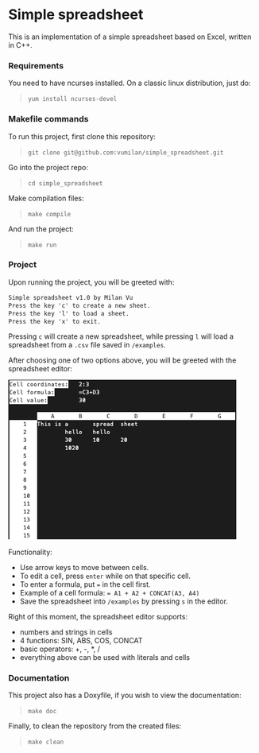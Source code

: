 # Simple spreadsheet

This is an implementation of a simple spreadsheet based on Excel, written in C++.

### Requirements
You need to have ncurses installed. On a classic linux distribution, just do:
> ```yum install ncurses-devel```

### Makefile commands

To run this project, first clone this repository:
> ```git clone git@github.com:vumilan/simple_spreadsheet.git```

Go into the project repo:
> ```cd simple_spreadsheet```

Make compilation files:
> ```make compile```

And run the project:
> ```make run```

### Project 
Upon running the project, you will be greeted with:
```
Simple spreadsheet v1.0 by Milan Vu
Press the key 'c' to create a new sheet.
Press the key 'l' to load a sheet.
Press the key 'x' to exit.
```
Pressing ```c``` will create a new spreadsheet, while pressing ```l``` will load a spreadsheet from a ```.csv``` file saved in ```/examples```.

After choosing one of two options above, you will be greeted with the spreadsheet editor:

![editor snapshot](snapshots/spreadsheet_snapshot.png)

Functionality:
- Use arrow keys to move between cells.
- To edit a cell, press ```enter``` while on that specific cell.
- To enter a formula, put ```=``` in the cell first.
- Example of a cell formula: ```= A1 + A2 + CONCAT(A3, A4)```
- Save the spreadsheet into ```/examples``` by pressing ```s``` in the editor.

Right of this moment, the spreadsheet editor supports:
- numbers and strings in cells
- 4 functions: SIN, ABS, COS, CONCAT
- basic operators: +, -, *, /
- everything above can be used with literals and cells

### Documentation

This project also has a Doxyfile, if you wish to view the documentation:
> ```make doc```

Finally, to clean the repository from the created files:
> ```make clean```
